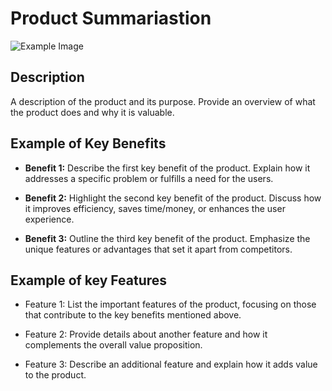 # Product Summariastion 

![Example Image](logo.png)

## Description

A description of the product and its purpose. Provide an overview of what the product does and why it is valuable.

## Example of Key Benefits

- **Benefit 1:** Describe the first key benefit of the product. Explain how it addresses a specific problem or fulfills a need for the users.

- **Benefit 2:** Highlight the second key benefit of the product. Discuss how it improves efficiency, saves time/money, or enhances the user experience.

- **Benefit 3:** Outline the third key benefit of the product. Emphasize the unique features or advantages that set it apart from competitors.

## Example of key Features

- Feature 1: List the important features of the product, focusing on those that contribute to the key benefits mentioned above.

- Feature 2: Provide details about another feature and how it complements the overall value proposition.

- Feature 3: Describe an additional feature and explain how it adds value to the product.

